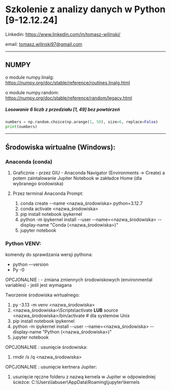 # Szkolenie z analizy danych w Python [9-12.12.24]

Linkedin: https://www.linkedin.com/in/tomasz-wilinski/

email: tomasz.wilinski97@gmail.com

--------------------------------------------------------------------------------------

## NUMPY

o module numpy.linalg: https://numpy.org/doc/stable/reference/routines.linalg.html

o module numpy.random: https://numpy.org/doc/stable/reference/random/legacy.html

##### Losowanie 6 liczb z przedziału [1, 49] bez powtórzeń

```python
numbers = np.random.choice(np.arange(1, 50), size=6, replace=False)
print(numbers)
```

--------------------------------------------------------------------------------------
## Środowiska wirtualne (Windows):

### Anaconda (conda)

1. Graficznie - przez GIU - Anaconda Navigator (Environments -> Create) a potem zaintalowanie Jupiter Notebook w zakładce Home (dla wybranego środowiska)

2. Przez terminal Anaconda Prompt:

    1. conda create --name <nazwa_środowiska> python=3.12.7
    2. conda activate <nazwa_środowiska>
    3. pip install notebook ipykernel
    4. python -m ipykernel install --user --name=<nazwa_środowiska> --display-name "Conda (<nazwa_środowiska>)"
    5. jupyter notebook

### Python VENV:

komendy do sprawdzania wersji pythona:
- python –-version
- Py -0

OPCJONALNIE : - zmiana zmiennych środowiskowych (environmental variables) - jeśli jest wymagana

Tworzenie środowiska wirtualnego:

1. py -3.13 -m venv <nazwa_środowiska>
2. <nazwa_środowiska>\Scripts\activate **LUB** source <nazwa_środowiska>/bin/activate  # dla systemów Unix
3. pip install notebook ipykernel
4. python -m ipykernel install --user --name=<nazwa_środowiska> --display-name "Python (<nazwa_środowiska>)"
5. jupyter notebook

OPCJONALNIE : usunięcie środowiska:

1. rmdir /s /q <nazwa_środowiska>

OPCJONALNIE : usunięcie kertnera Jupiter:

1. usunięcie ręczne folderu z nazwą kernela w Jupiter w odpowiedniej ścieżce: C:\Users\labuser\AppData\Roaming\jupyter\kernels